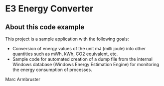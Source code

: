 # E3 Energy Converter

## About this code example
This project is a sample application with the following goals:
- Conversion of energy values of the unit mJ (milli joule) into other quantities such as mWh, kWh, CO2 equivalent, etc.
- Sample code for automated creation of a dump file from the internal Windows database (Windows Energy Estimation Engine) for monitoring the energy consumption of processes.

Marc Armbruster